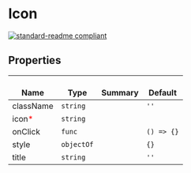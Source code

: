# Icon
  [![standard-readme compliant](https://img.shields.io/badge/standard--readme-OK-green.svg?style=flat-square)](https://github.com/RichardLitt/standard-readme)
  

  ## Properties
  | </br>Name | </br>Type | </br>Summary | </br>Default | 
| ---- | ---- | ---- | ---- |
| className | `string` |  | `''` |
| icon<font color="red">*</font> | `string` |  |  |
| onClick | `func` |  | `() => {}` |
| style | `objectOf` |  | `{}` |
| title | `string` |  | `''` |